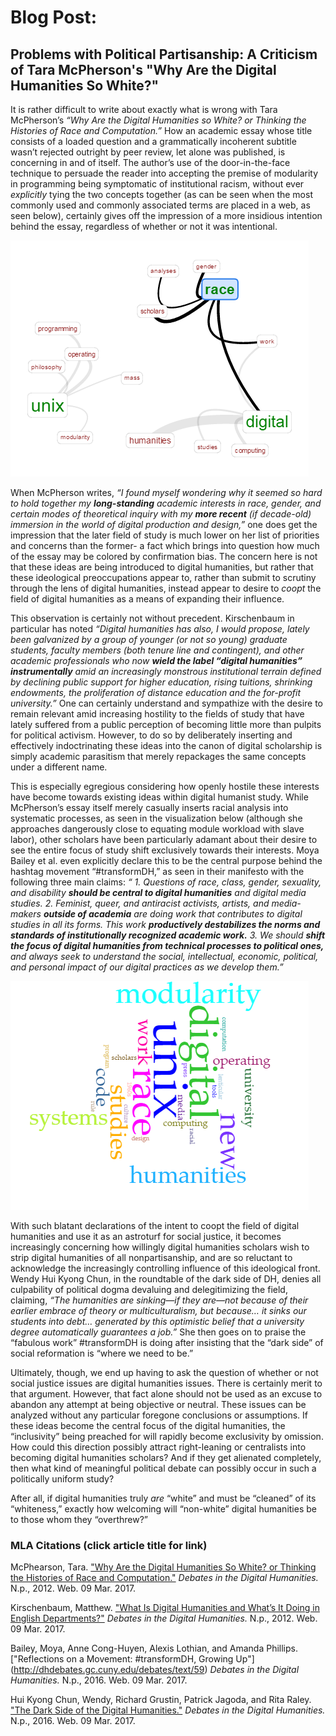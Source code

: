 # Blog Post:
## Problems with Political Partisanship: A Criticism of Tara McPherson's "Why Are the Digital Humanities So White?"

  It is rather difficult to write about exactly what is wrong with Tara McPherson’s _“Why Are the Digital Humanities so White? or Thinking the Histories of Race and Computation.”_ How an academic essay whose title consists of a loaded question and a grammatically incoherent subtitle wasn’t rejected outright by peer review, let alone was published, is concerning in and of itself. The author’s use of the door-in-the-face technique to persuade the reader into accepting the premise of modularity in programming being symptomatic of institutional racism, without ever _explicitly_ tying the two concepts together (as can be seen when the most commonly used and commonly associated terms are placed in a web, as seen below), certainly gives off the impression of a more insidious intention behind the essay, regardless of whether or not it was intentional. 
  
![](images/links.png) 

  When McPherson writes, _“I found myself wondering why it seemed so hard to hold together my **long-standing** academic interests in race, gender, and certain modes of theoretical inquiry with my **more recent** (if decade-old) immersion in the world of digital production and design,”_ one does get the impression that the later field of study is much lower on her list of priorities and concerns than the former- a fact which brings into question how much of the essay may be colored by confirmation bias. The concern here is not that these ideas are being introduced to digital humanities, but rather that these ideological preoccupations appear to, rather than submit to scrutiny through the lens of digital humanities, instead appear to desire to _coopt_ the field of digital humanities as a means of expanding their influence. 

  This observation is certainly not without precedent. Kirschenbaum in particular has noted _“Digital humanities has also, I would propose, lately been galvanized by a group of younger (or not so young) graduate students, faculty members (both tenure line and contingent), and other academic professionals who now **wield the label “digital humanities” instrumentally** amid an increasingly monstrous institutional terrain defined by declining public support for higher education, rising tuitions, shrinking endowments, the proliferation of distance education and the for-profit university.”_ One can certainly understand and sympathize with the desire to remain relevant amid increasing hostility to the fields of study that have lately suffered from a public perception of becoming little more than pulpits for political activism. However, to do so by deliberately inserting and effectively indoctrinating these ideas into the canon of digital scholarship is simply academic parasitism that merely repackages the same concepts under a different name.

  This is especially egregious considering how openly hostile these interests have become towards existing ideas within digital humanist study. While McPherson’s essay itself merely casually inserts racial analysis into systematic processes, as seen in the visualization below (although she approaches dangerously close to equating module workload with slave labor), other scholars have been particularly adamant about their desire to see the entire focus of study shift exclusively towards their interests. Moya Bailey et al. even explicitly declare this to be the central purpose behind the hashtag movement “#transformDH,” as seen in their manifesto with the following three main claims: _“ 1. Questions of race, class, gender, sexuality, and disability **should be central to digital humanities** and digital media studies. 2. Feminist, queer, and antiracist activists, artists, and media-makers **outside of academia** are doing work that contributes to digital studies in all its forms. This work **productively destabilizes the norms and standards of institutionally recognized academic work.** 3. We should **shift the focus of digital humanities from technical processes to political ones,** and always seek to understand the social, intellectual, economic, political, and personal impact of our digital practices as we develop them.”_
  
![](images/visualization.png)

  With such blatant declarations of the intent to coopt the field of digital humanities and use it as an astroturf for social justice, it becomes increasingly concerning how willingly digital humanities scholars wish to strip digital humanities of all nonpartisanship, and are so reluctant to acknowledge the increasingly controlling influence of this ideological front.  Wendy Hui Kyong Chun, in the roundtable of the dark side of DH, denies all culpability of political dogma devaluing and delegitimizing the field, claiming, _“The humanities are sinking—if they are—not because of their earlier embrace of theory or multiculturalism, but because… it sinks our students into debt… generated by this optimistic belief that a university degree automatically guarantees a job.”_ She then goes on to praise the “fabulous work” #transformDH is doing after insisting that the “dark side” of social reformation is “where we need to be.”

  Ultimately, though, we end up having to ask the question of whether or not social justice issues are digital humanities issues. There is certainly merit to that argument. However, that fact alone should not be used as an excuse to abandon any attempt at being objective or neutral. These issues can be analyzed without any particular foregone conclusions or assumptions. If these ideas become the central focus of the digital humanities, the “inclusivity” being preached for will rapidly become exclusivity by omission. How could this direction possibly attract right-leaning or centralists into becoming digital humanities scholars? And if they get alienated completely, then what kind of meaningful political debate can possibly occur in such a politically uniform study?

  After all, if digital humanities truly _are_ “white” and must be “cleaned” of its “whiteness,” exactly how welcoming will “non-white” digital humanities be to those whom they “overthrew?” 


### MLA Citations (click article title for link)

  McPhearson, Tara. ["Why Are the Digital Humanities So White? or Thinking the Histories of Race and Computation."](http://dhdebates.gc.cuny.edu/debates/text/29) _Debates in the Digital Humanities._ N.p., 2012. Web. 09 Mar. 2017.

  Kirschenbaum, Matthew. ["What Is Digital Humanities and What’s It Doing in English Departments?"](http://dhdebates.gc.cuny.edu/debates/text/38) _Debates in the Digital Humanities._ N.p., 2012. Web. 09 Mar. 2017.

  Bailey, Moya, Anne Cong-Huyen, Alexis Lothian, and Amanda Phillips. ["Reflections on a Movement: #transformDH, Growing Up"]  (http://dhdebates.gc.cuny.edu/debates/text/59) _Debates in the Digital Humanities._ N.p., 2016. Web. 09 Mar. 2017.
  
  Hui Kyong Chun, Wendy, Richard Grustin, Patrick Jagoda, and Rita Raley. ["The Dark Side of the Digital Humanities."](http://dhdebates.gc.cuny.edu/debates/text/89) _Debates in the Digital Humanities._ N.p., 2016. Web. 09 Mar. 2017.
